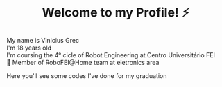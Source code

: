 # <p align="center"> Welcome to my Profile! ⚡ </p>

My name is Vinicius Grec <br>
I'm 18 years old <br>
I'm coursing the 4° cicle of Robot Engineering at Centro Universitário FEI <br>
🤖 Member of RoboFEI@Home team at eletronics area </p>

Here you'll see some codes I've done for my graduation
